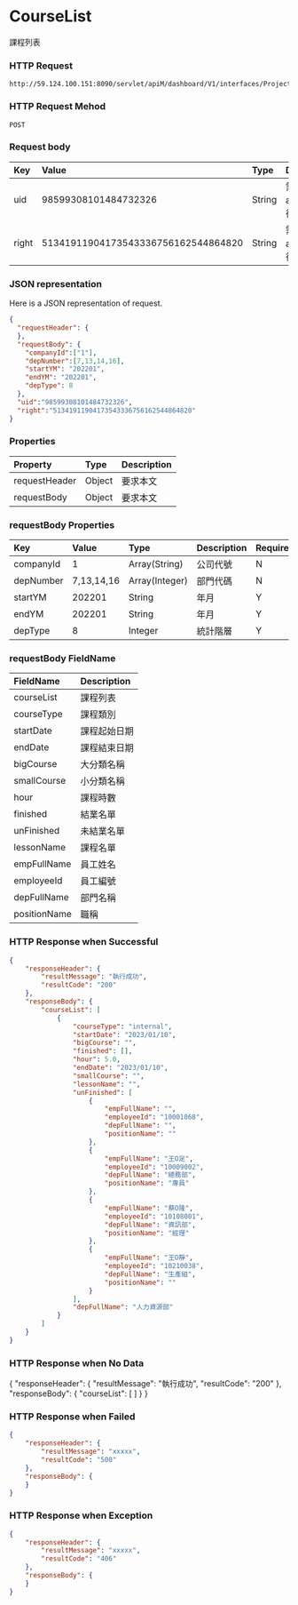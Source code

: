 # CourseList
課程列表

### HTTP Request
```
http://59.124.100.151:8090/servlet/apiM/dashboard/V1/interfaces/ProjectParticipate/CourseList
```

### HTTP Request Mehod
```
POST
```

### Request body
| Key | Value | Type | Description |
|:----------|:-------------|:-----|:------------|
| uid | 98599308101484732326 | String | 需透過apiLogin取得
| right | 51341911904173543336756162544864820 | String | 需透過apiLogin取得 |

### JSON representation

Here is a JSON representation of request.
```json
{
  "requestHeader": {
  },
  "requestBody": {
    "companyId":["1"],
    "depNumber":[7,13,14,16],
    "startYM": "202201",
    "endYM": "202201",
    "depType": 8
  },
  "uid":"98599308101484732326",
  "right":"51341911904173543336756162544864820"
}
```

### Properties
| Property | Type | Description |
|:---------|:-----|:------------|
| requestHeader | Object | 要求本文 |
| requestBody | Object | 要求本文 |

### requestBody Properties
| Key | Value | Type | Description | Required | Format |
|:----------|:-------------|:-----|:------------|:------------|:------------|
| companyId | 1 | Array(String) | 公司代號 | N | n/a |
| depNumber | 7,13,14,16 | Array(Integer) | 部門代碼 | N | n/a |
| startYM | 202201 | String | 年月 | Y | YYYYmm |
| endYM | 202201 | String | 年月 | Y | YYYYmm |
| depType | 8 | Integer | 統計階層 | Y | n/a |

### requestBody FieldName
| FieldName | Description |
|:----------|:-------------|
| courseList | 課程列表 |
| courseType | 課程類別 |
| startDate | 課程起始日期 |
| endDate | 課程結束日期 |
| bigCourse | 大分類名稱 |
| smallCourse | 小分類名稱 |
| hour | 課程時數 |
| finished | 結業名單 |
| unFinished | 未結業名單 |
| lessonName | 課程名單 |
| empFullName | 員工姓名 |
| employeeId | 員工編號 |
| depFullName | 部門名稱 |
| positionName | 職稱 |

### HTTP Response when Successful
```json
{
    "responseHeader": {
        "resultMessage": "執行成功",
        "resultCode": "200"
    },
    "responseBody": {
        "courseList": [
            {
                "courseType": "internal",
                "startDate": "2023/01/10",
                "bigCourse": "",
                "finished": [],
                "hour": 5.0,
                "endDate": "2023/01/10",
                "smallCourse": "",
                "lessonName": "",
                "unFinished": [
                    {
                        "empFullName": "",
                        "employeeId": "10001068",
                        "depFullName": "",
                        "positionName": ""
                    },
                    {
                        "empFullName": "王O足",
                        "employeeId": "10009002",
                        "depFullName": "總務部",
                        "positionName": "專員"
                    },
                    {
                        "empFullName": "蔡O隆",
                        "employeeId": "10108001",
                        "depFullName": "資訊部",
                        "positionName": "經理"
                    },
                    {
                        "empFullName": "王O靜",
                        "employeeId": "10210038",
                        "depFullName": "生產組",
                        "positionName": ""
                    }
                ],
                "depFullName": "人力資源部"
            }
        ]
    }
}
```

### HTTP Response when No Data
{
    "responseHeader": {
        "resultMessage": "執行成功",
        "resultCode": "200"
    },
    "responseBody": {
        "courseList": [
        ]
    }
}

### HTTP Response when Failed
```json
{
    "responseHeader": {
        "resultMessage": "xxxxx",
        "resultCode": "500"
    },
    "responseBody": {
    }
}
```

### HTTP Response when Exception
```json
{
    "responseHeader": {
        "resultMessage": "xxxxx",
        "resultCode": "406"
    },
    "responseBody": {
    }
}
```
